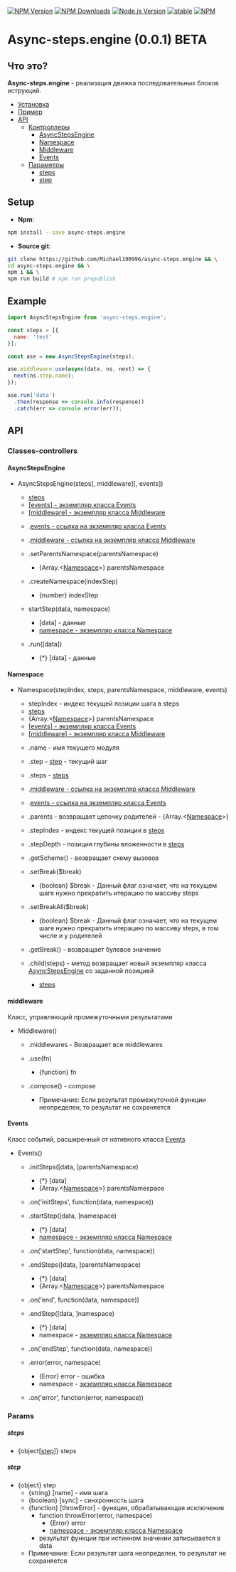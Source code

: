 [![NPM Version](https://img.shields.io/npm/v/async-steps.engine.svg?style=flat)](https://www.npmjs.com/package/async-steps.engine)
[![NPM Downloads](https://img.shields.io/npm/dm/async-steps.engine.svg?style=flat)](https://www.npmjs.com/package/async-steps.engine)
[![Node.js Version](https://img.shields.io/node/v/async-steps.engine.svg?style=flat)](http://nodejs.org/download/)
  [![stable](https://img.shields.io/badge/stablity-beta-green.svg?style=flat)](https://www.npmjs.com/package/async-steps.engine)
[![NPM](https://nodei.co/npm/async-steps.engine.png?downloads=true&downloadRank=true&stars=true)](https://www.npmjs.com/package/async-steps.engine)

# Async-steps.engine (0.0.1) **BETA**
## Что это?
**Async-steps.engine** - реализация движка последовательных блоков иструкций.
* [Установка](#setup)
* [Пример](#example)
* [API](#api)
  - [Контроллеры](#classes-controllers)
    - [AsyncStepsEngine](#asyncstepsengine)
    - [Namespace](#namespace)
    - [Middleware](#middleware)
    - [Events](#events)
  - [Параметры](#params)
    - [steps](#steps)
    - [step](#step)
## Setup
- **Npm**:
```sh
npm install --save async-steps.engine
```
- **Source git**:
```sh
git clone https://github.com/Michael190996/async-steps.engine && \
cd async-steps.engine && \
npm i && \
npm run build # npm run prepublish
```

## Example
```javascript
import AsyncStepsEngine from 'async-steps.engine';

const steps = [{
  name: 'test'
}];

const ase = new AsyncStepsEngine(steps);

ase.middleware.use(async(data, ns, next) => {
  next(ns.step.name);
});

ase.run('data')
  .then(response => console.info(response))
  .catch(err => console.error(err));
````

## API
### Classes-controllers
#### AsyncStepsEngine
* AsyncStepsEngine(steps[, middleware][, events])
  - [steps](#steps)
  - [[events] - экземпляр класса Events](#events)
  - [[middleware] - экземпляр класса Middleware](#middleware)

  * .[events - ссылка на экземпляр класса Events](#events)

  * .[middleware - ссылка на экземпляр класса Middleware](#middleware)

  * .setParentsNamespace(parentsNamespace)
    - {Array.<[Namespace](#namespace)>} parentsNamespace

  * .createNamespace(indexStep)
    - {number} indexStep

  * startStep(data, namespace)
    - [data] - данные
    - [namespace - экземпляр класса Namespace](#namespace)

  * .run([data])
    - {*} [data] - данные

#### Namespace
* Namespace(stepIndex, steps, parentsNamespace, middleware, events)
  - stepIndex - индекс текущей позиции шага в steps
  - [steps](#steps)
  - {Array.<[Namespace](#namespace)>} parentsNamespace
  - [[events] - экземпляр класса Events](#events)
  - [[middleware] - экземпляр класса Middleware](#middleware)

  * .name - имя текущего модуля

  * .step - [step](#step) - текущий шаг

  * .steps - [steps](#steps)

  * .[middleware - ссылка на экземпляр класса Middleware](#middleware)

  * .[events - ссылка на экземпляр класса Events](#events)

  * .parents - возвращает цепочку родителей - {Array.<[Namespace](#namespace)>}

  * .stepIndex - индекс текущей позиции в [steps](#steps)

  * .stepDepth - позиция глубины вложенности в [steps](#steps)

  * .getScheme() - возвращает схему вызовов

  * .setBreak($break)
    - {boolean} $break - Данный флаг означает, что на текущем шаге нужно прекратить итерацию по массиву steps

  * .setBreakAll($break)
    - {boolean} $break - Данный флаг означает, что на текущем шаге нужно прекратить итерацию по массиву steps, в том числе и у родителей

  * .getBreak() - возвращает булевое значение

  * .child(steps) - метод возвращает новый экземпляр класса [AsyncStepsEngine](#asyncstepsengine) со заданной позицией
    - [steps](#steps)

#### middleware
Класс, управляющий промежуточными результатами
* Middleware()
  * .middlewares - Возвращает все middlewares

  * .use(fn)
    - {function} fn

  * .compose() - compose
    * Примечание: Если результат промежуточной функции неопределен, то результат не сохраняется

#### Events
Класс событий, расширенный от нативного класса [Events](https://nodejs.org/api/events.html#events_events)
* Events()
  * .initSteps([data, ]parentsNamespace)
    - {*} [data]
    - {Array.<[Namespace](#namespace)>} parentsNamespace
  * .on('initSteps', function(data, namespace))

  * .startStep([data, ]namespace)
    - {*} [data]
    - [namespace - экземпляр класса Namespace](#namespace)
  * .on('startStep', function(data, namespace))

  * .endSteps([data, ]parentsNamespace)
    - {*} [data]
    - {Array.<[Namespace](#namespace)>} parentsNamespace
  * .on('end', function(data, namespace))

  * .endStep([data, ]namespace)
    - {*} [data]
    - namespace - [экземпляр класса Namespace](#namespace)
  * .on('endStep', function(data, namespace))

  * .error(error, namespace)
    - {Error} error - ошибка
    - namespace - [экземпляр класса Namespace](#namespace)
  * .on('error', function(error, namespace))

### Params
##### steps
- {object[[step](#step)]} steps

##### step
- {object} step
  - {string} [name] - имя шага
  - {boolean} [sync] - синхронность шага
  - {function} [throwError] - функция, обрабатывающая исключения
    - function throwError(error, namespace)
      - {Error} error
      - [namespace - экземпляр класса Namespace](#namespace)
    - результат функции при истинном значении записывается в data
  * Примечание: Если результат шага неопределен, то результат не сохраняется